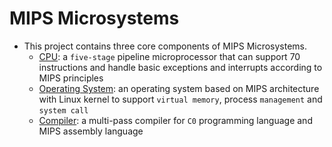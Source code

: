 # MIPS Microsystems

* This project contains three core components of MIPS Microsystems.
  * [CPU](https://github.com/SilenceX12138/MIPS-Microsystems/tree/master/CPU): a `five-stage` pipeline microprocessor that can support 70 instructions and handle basic exceptions and interrupts according to MIPS principles
  * [Operating System](https://github.com/SilenceX12138/MIPS-Microsystems/tree/master/Operating%20System): an operating system based on MIPS architecture with Linux kernel to support `virtual memory`, process `management` and `system call`
  * [Compiler](https://github.com/SilenceX12138/MIPS-Microsystems/tree/master/Compiler): a multi-pass compiler for `C0` programming language and MIPS assembly language